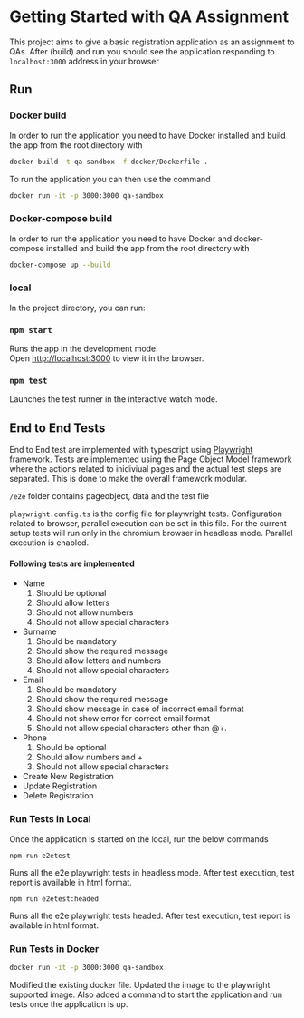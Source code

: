 # Getting Started with QA Assignment

This project aims to give a basic registration application as an assignment to QAs.
After (build) and run you should see the application responding to `localhost:3000` address in your browser

## Run

### Docker build

In order to run the application you need to have Docker installed and build the app from the root directory with
```bash
docker build -t qa-sandbox -f docker/Dockerfile .
```

To run the application you can then use the command 
```bash
docker run -it -p 3000:3000 qa-sandbox
```

### Docker-compose build

In order to run the application you need to have Docker and docker-compose installed and build the app from the root directory with
```bash
docker-compose up --build
```

### local

In the project directory, you can run:

### `npm start`

Runs the app in the development mode.\
Open [http://localhost:3000](http://localhost:3000) to view it in the browser.

### `npm test`

Launches the test runner in the interactive watch mode.


## End to End Tests

End to End test are implemented with typescript using [Playwright](https://playwright.dev/) framework.
Tests are implemented using the Page Object Model framework where the actions related to inidiviual pages and the actual test steps are separated. This is done to make the overall framework modular.

```/e2e``` folder contains pageobject, data and the test file

```playwright.config.ts``` is the config file for playwright tests. Configuration related to browser, parallel execution can be set in this file. 
For the current setup tests will run only in the chromium browser in headless mode. Parallel execution is enabled.

#### Following tests are implemented
- Name
   1. Should be optional
   2. Should allow letters
   3. Should not allow numbers
   4. Should not allow special characters
- Surname
    1. Should be mandatory
    2. Should show the required message
    3. Should allow letters and numbers
    4. Should not allow special characters
- Email
    1. Should be mandatory
    2. Should show the required message
    3. Should show message in case of incorrect email format
    4. Should not show error for correct email format
    5. Should not allow special characters other than @+.
- Phone
    1. Should be optional
    2. Should allow numbers and +
    3. Should not allow special characters
- Create New Registration
- Update Registration
- Delete Registration 


### Run Tests in Local   

Once the application is started on the local, run the below commands

`npm run e2etest`

Runs all the e2e playwright tests in headless mode. After test execution, test report is available in html format.

`npm run e2etest:headed`

Runs all the e2e playwright tests headed. After test execution, test report is available in html format.

### Run Tests in Docker

```bash
docker run -it -p 3000:3000 qa-sandbox
```

Modified the existing docker file. Updated the image to the playwright supported image. Also added a command to start the application and run tests once the application is up.